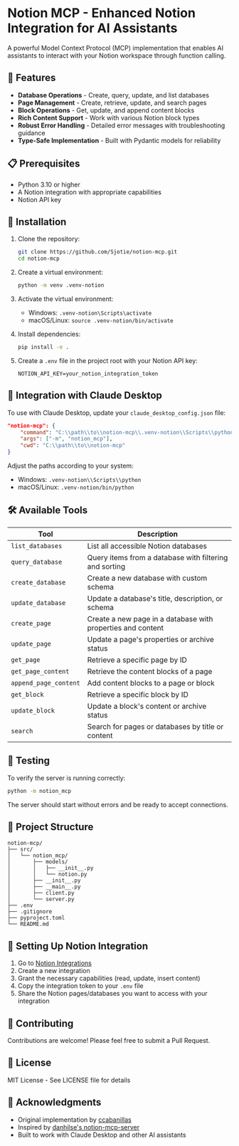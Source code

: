 # Notion MCP - Enhanced Notion Integration for AI Assistants

A powerful Model Context Protocol (MCP) implementation that enables AI assistants to interact with your Notion workspace through function calling.

## 🚀 Features

- **Database Operations** - Create, query, update, and list databases
- **Page Management** - Create, retrieve, update, and search pages
- **Block Operations** - Get, update, and append content blocks
- **Rich Content Support** - Work with various Notion block types
- **Robust Error Handling** - Detailed error messages with troubleshooting guidance
- **Type-Safe Implementation** - Built with Pydantic models for reliability

## 📋 Prerequisites

- Python 3.10 or higher
- A Notion integration with appropriate capabilities
- Notion API key

## 🔧 Installation

1. Clone the repository:
   ```bash
   git clone https://github.com/Sjotie/notion-mcp.git
   cd notion-mcp
   ```

2. Create a virtual environment:
   ```bash
   python -m venv .venv-notion
   ```

3. Activate the virtual environment:
   - Windows: `.venv-notion\Scripts\activate`
   - macOS/Linux: `source .venv-notion/bin/activate`

4. Install dependencies:
   ```bash
   pip install -e .
   ```

5. Create a `.env` file in the project root with your Notion API key:
   ```
   NOTION_API_KEY=your_notion_integration_token
   ```

## 🔌 Integration with Claude Desktop

To use with Claude Desktop, update your `claude_desktop_config.json` file:

```json
"notion-mcp": {
    "command": "C:\\path\\to\\notion-mcp\\.venv-notion\\Scripts\\python", 
    "args": ["-m", "notion_mcp"],
    "cwd": "C:\\path\\to\\notion-mcp"
}
```

Adjust the paths according to your system:
- Windows: `.venv-notion\\Scripts\\python`
- macOS/Linux: `.venv-notion/bin/python`

## 🛠️ Available Tools

| Tool | Description |
|------|-------------|
| `list_databases` | List all accessible Notion databases |
| `query_database` | Query items from a database with filtering and sorting |
| `create_database` | Create a new database with custom schema |
| `update_database` | Update a database's title, description, or schema |
| `create_page` | Create a new page in a database with properties and content |
| `update_page` | Update a page's properties or archive status |
| `get_page` | Retrieve a specific page by ID |
| `get_page_content` | Retrieve the content blocks of a page |
| `append_page_content` | Add content blocks to a page or block |
| `get_block` | Retrieve a specific block by ID |
| `update_block` | Update a block's content or archive status |
| `search` | Search for pages or databases by title or content |

## 🧪 Testing

To verify the server is running correctly:

```bash
python -m notion_mcp
```

The server should start without errors and be ready to accept connections.

## 📁 Project Structure

```
notion-mcp/
├── src/
│   └── notion_mcp/
│       ├── models/
│       │   ├── __init__.py
│       │   └── notion.py
│       ├── __init__.py
│       ├── __main__.py
│       ├── client.py
│       └── server.py
├── .env
├── .gitignore
├── pyproject.toml
└── README.md
```

## 🔐 Setting Up Notion Integration

1. Go to [Notion Integrations](https://www.notion.so/my-integrations)
2. Create a new integration
3. Grant the necessary capabilities (read, update, insert content)
4. Copy the integration token to your `.env` file
5. Share the Notion pages/databases you want to access with your integration

## 👥 Contributing

Contributions are welcome! Please feel free to submit a Pull Request.

## 📄 License

MIT License - See LICENSE file for details

## 🙏 Acknowledgments

- Original implementation by [ccabanillas](https://github.com/ccabanillas/notion-mcp)
- Inspired by [danhilse's notion-mcp-server](https://github.com/danhilse/notion-mcp-server)
- Built to work with Claude Desktop and other AI assistants
